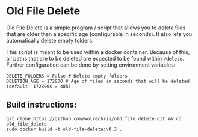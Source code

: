 # Old File Delete

Old File Delete is a simple program / script that allows you to delete files that are older than a specific age (configurable in seconds). It also lets you automatically delete empty folders.

This script is meant to be used within a docker container. Because of this, all paths that are to be deleted are expected to be found within `/delete`. Further configuration can be done by setting environment variables:

```
DELETE_FOLDERS = False # Delete empty folders
DELETION_AGE = 172800 # Age of files in seconds that will be deleted (default: 172800s = 48h)
```

## Build instructions:

```
git clone https://github.com/wolrechris/old_file_delete.git && cd old_file_delete
sudo docker build -t old-file-delete:v0.3 .
```